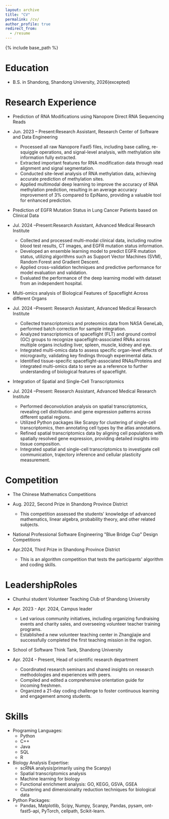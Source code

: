 ```yaml
---
layout: archive
title: "CV"
permalink: /cv/
author_profile: true
redirect_from:
  - /resume
---
```


{% include base_path %}

Education
======

* B.S. in Shandong, Shandong University, 2026(excepted)

Research Experience
======
* Prediction of RNA Modifications using Nanopore Direct RNA Sequencing Reads
* Jun. 2023 – Present:Research Assistant, Research Center of Software and Data Engineering
  * Processed all raw Nanopore Fast5 files, including base calling, re-squiggle operations, and signal-level analysis, with methylation site information fully extracted.
  * Extracted important features for RNA modification data through read alignment and signal segmentation.
  * Conducted site-level analysis of RNA methylation data, achieving accurate prediction of methylation sites.
  * Applied multimodal deep learning to improve the accuracy of RNA methylation prediction, resulting in an average accuracy improvement of 3% compared to EpiNano, providing a valuable tool for enhanced prediction.

* Prediction of EGFR Mutation Status in Lung Cancer Patients based on Clinical Data 
* Jul. 2024 –Present:Research Assistant, Advanced Medical Research Institute
  * Collected and processed multi-modal clinical data, including routine blood test results, CT images, and EGFR mutation status information.
  * Developed an ensemble learning model to predict EGFR mutation status, utilizing algorithms such as Support Vector Machines (SVM), Random Forest and Gradient Descent.
  * Applied cross-validation techniques and predictive performance for model evaluation and validation.
  * Evaluated the performance of the deep learning model with dataset from an independent hospital.

* Multi-omics analysis of Biological Features of Spaceflight Across different Organs 
* Jul. 2024 –Present: Research Assistant, Advanced Medical Research Institute
  * Collected transcriptomics and proteomics data from NASA GeneLab, performed batch correction for sample integration.
  * Analyzed transcriptomics of spaceflight (FLT) and ground control (GC) groups to recognize spaceflight-associated RNAs across multiple organs including liver, spleen, muscle, kidney and eye.
  * Integrated multi-omics data to assess specific organ-level effects of microgravity, validating key findings through experimental data.
  * Identified tissue-specific spaceflight-associated RNAs/Proteins and integrated multi-omics data to serve as a reference to further understanding of biological features of spaceflight.

* Integration of Spatial and Single-Cell Transcriptomics  
* Jul. 2024 –Present: Research Assistant, Advanced Medical Research Institute
  * Performed deconvolution analysis on spatial transcriptomics, revealing cell distribution and gene expression patterns across different spatial regions.
  * Utilized Python packages like Scanpy for clustering of single-cell transcriptomics, then annotating cell types by the atlas annotations.
  * Refined spatial transcriptomics data by aligning cell populations with spatially resolved gene expression, providing detailed insights into tissue composition.
  * Integrated spatial and single-cell transcriptomics to investigate cell communication, trajectory inference and cellular plasticity measurement.

Competition   
======
* The Chinese Mathematics Competitions 
* Aug. 2022,       Second Prize in Shandong Province District
  * This competition assessed the students' knowledge of advanced mathematics, linear algebra, probability theory, and other related subjects.
 

* National Professional Software Engineering "Blue Bridge Cup" Design Competitions   
* Apr.2024,        Third Prize in Shandong Province District
  * This is an algorithm competition that tests the participants' algorithm and coding skills.

LeadershipRoles
======
* Chunhui student Volunteer Teaching Club of Shandong University   
* Apr. 2023 - Apr. 2024,      Campus leader 
  * Led various community initiatives, including organizing fundraising events and charity sales, and overseeing volunteer teacher training programs.
  * Established a new volunteer teaching center in Zhangjiajie and successfully completed the first teaching mission in the region.

* School of Software Think Tank, Shandong University
* Apr. 2024 - Present,      Head of scientific research department
  * Coordinated research seminars and shared insights on research methodologies and experiences with peers.
  * Compiled and edited a comprehensive orientation guide for incoming freshmen.
  * Organized a 21-day coding challenge to foster continuous learning and engagement among students.

Skills
======
* Programing Languages:  
  * Python
  * C++
  * Java
  * SQL
  * R
* Biology Analysis Expertise:
  * scRNA analysis(primarily using the Scanpy)
  * Spatial transcriptomics analysis
  * Machine learning for biology
  * Functional enrichment analysis: GO, KEGG, GSVA, GSEA
  * Clustering and dimensionality reduction techniques for biological data
* Python Packages:
  * Pandas, Matplotlib, Scipy, Numpy, Scanpy, Pandas, pysam, ont-fast5-api, PyTorch, cellpath, Scikit-learn.
